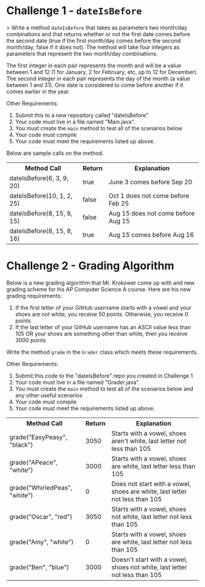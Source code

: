 <h1>Challenge 1 - <code>dateIsBefore</code></h1>
<p>>
Write a method <code>dateIsBefore</code> that takes as parameters two month/day combinations and that returns whether or not the first date comes before the second date (true if the first month/day comes before the second month/day, false if it does not). The method will take four integers as parameters that represent the two month/day combinations.

The first integer in each pair represents the month and will be a value between 1 and 12 (1 for January, 2 for February, etc, up to 12 for December). The second integer in each pair represents the day of the month (a value between 1 and 31). One date is considered to come before another if it comes earlier in the year.

Other Requirements:
1. Submit this to a new repository called "dateIsBefore"
2. Your code must live in a file named "Main.java".
2. You must create the <code>main</code> method to test all of the scenarios below
3. Your code must compile
4. Your code must meet the requirements listed up above.

Below are sample calls on the method.

<table>
<tr>
<th>Method Call</th>
<th>Return</th>
<th>Explanation</th>
</tr>
<tr>
    <td>dateIsBefore(6, 3, 9, 20)</td>
    <td>true</td>
    <td>June 3 comes before Sep 20</td>
</tr>
<tr>
    <td>dateIsBefore(10, 1, 2, 25)</td>
    <td>false</td>
    <td>Oct 1 does not come before Feb 25</td>
</tr>
<tr>
    <td>dateIsBefore(8, 15, 8, 15)</td>
    <td>false</td>
    <td>Aug 15 does not come before Aug 15</td>
</tr>
<tr>
    <td>dateIsBefore(8, 15, 8, 16)</td>
    <td>true</td>
    <td>Aug 15 comes before Aug 16</td>
</tr>
</table>
</p>
<p>
<h1>Challenge 2 - Grading Algorithm</h1>
Below is a new grading algorithm that Mr. Krokower come up with and new grading scheme for his AP Computer Science A course. Here are his new grading requirements:

    

1. If the first letter of your GitHub username starts with a vowel and your shoes are not white, you receive 50 points. Otherwise, you receive 0 points
2. If the last letter of your GitHub username has an ASCII value less than 105 OR your shoes are something other than white, then you receive 3000 points

Write the method <code>grade</code> in the <code>Grader</code> class which meets these requirements.

Other Requirements:
1. Submit this code to the "dateIsBefore" repo you created in Challenge 1
2. Your code must live in a file named "Grader.java".
2. You must create the <code>main</code> method to test all of the scenarios below and any other useful scenarios
3. Your code must compile
4. Your code must meet the requirements listed up above.


<table>
<tr>
<th>Method Call</th>
<th>Return</th>
<th>Explanation</th>
</tr>
<tr>
    <td>grade("EasyPeasy", "black")</td>
    <td>3050</td>
    <td>Starts with a vowel, shoes aren't white, last letter not less than 105</td>
</tr>
<tr>
    <td>grade("APeace", "white")</td>
    <td>3000</td>
    <td>Starts with a vowel, shoes are white, last letter less than 105</td>
</tr>
<tr>
    <td>grade("WhirledPeas", "white")</td>
    <td>0</td>
    <td>Does not start with a vowel, shoes are white, last letter not less than 105</td>
</tr>
<tr>
    <td>grade("Oscar", "red")</td>
    <td>3050</td>
    <td>Starts with a vowel, shoes not white, last letter not less than 105</td>
</tr>
<tr>
    <td>grade("Amy", "white")</td>
    <td>0</td>
    <td>Starts with a vowel, shoes are white, last letter not less than 105</td>
</tr>
<tr>
    <td>grade("Ben", "blue")</td>
    <td>3000</td>
    <td>Doesn't start with a vowel, shoes not white, last letter not less than 105</td>
</tr>